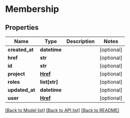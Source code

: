 # Membership


## Properties
Name | Type | Description | Notes
------------ | ------------- | ------------- | -------------
**created_at** | **datetime** |  | [optional] 
**href** | **str** |  | [optional] 
**id** | **str** |  | [optional] 
**project** | [**Href**](Href.md) |  | [optional] 
**roles** | **list[str]** |  | [optional] 
**updated_at** | **datetime** |  | [optional] 
**user** | [**Href**](Href.md) |  | [optional] 

[[Back to Model list]](../README.md#documentation-for-models) [[Back to API list]](../README.md#documentation-for-api-endpoints) [[Back to README]](../README.md)


